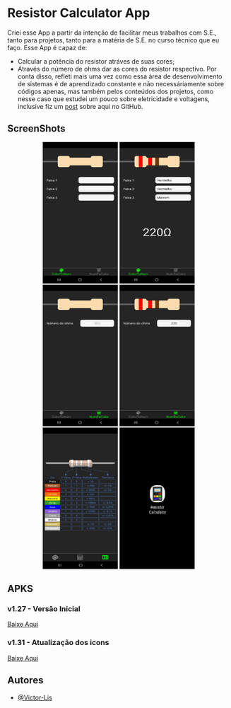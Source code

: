 # Resistor Calculator App  

Criei esse App a partir da intenção de facilitar meus trabalhos com S.E., tanto para projetos, tanto para a matéria de S.E. no curso técnico que eu faço.
Esse App é capaz de:
- Calcular a potência do resistor atráves de suas cores;
- Através do número de ohms dar as cores do resistor respectivo.
Por conta disso, refleti mais uma vez como essa área de desenvolvimento de sistemas é de aprendizado constante e não necessáriamente sobre códigos apenas, mas também pelos conteúdos dos projetos, como nesse caso que estudei um pouco sobre eletricidade e voltagens, inclusive fiz um [post](https://github.com/Victor-Lis/Entendendo-Voltagens-Arduino) sobre aqui no GitHub.

## ScreenShots 

<div align="center">
  <img alt="ColorToNum" width="170px" height="320px" src="./assets/project-images/colorToNum.jpg">
  <img alt="ColorToNumExample" width="170px" height="320px" src="./assets/project-images/colorToNum2.jpg">
</div>

<div align="center">
    <img alt="NumToColor" width="170px" height="320px" src="./assets/project-images/numToColor.jpg">
    <img alt="NumToColorExample" width="170px" height="320px" src="./assets/project-images/numToColor2.jpg">
</div>

<div align="center">
    <img alt="ModelTable" width="170px" height="320px" src="./assets/project-images/modelTable.jpg">
    <img alt="APK-View" width="170px" height="320px" src="./assets/project-images/apk-view.jpg">
</div>

## APKS 

### v1.27 - Versão Inicial
[Baixe Aqui](https://github.com/Victor-Lis/Resistor-Calculator-App/blob/master/apks/Resistor%20Calculator%20v1.27.apk)

### v1.31 - Atualização dos icons
[Baixe Aqui](https://github.com/Victor-Lis/Resistor-Calculator-App/blob/master/apks/Resistor%20Calculator%20v1.31.apk)

## Autores
- [@Victor-Lis](https://github.com/Victor-Lis)
